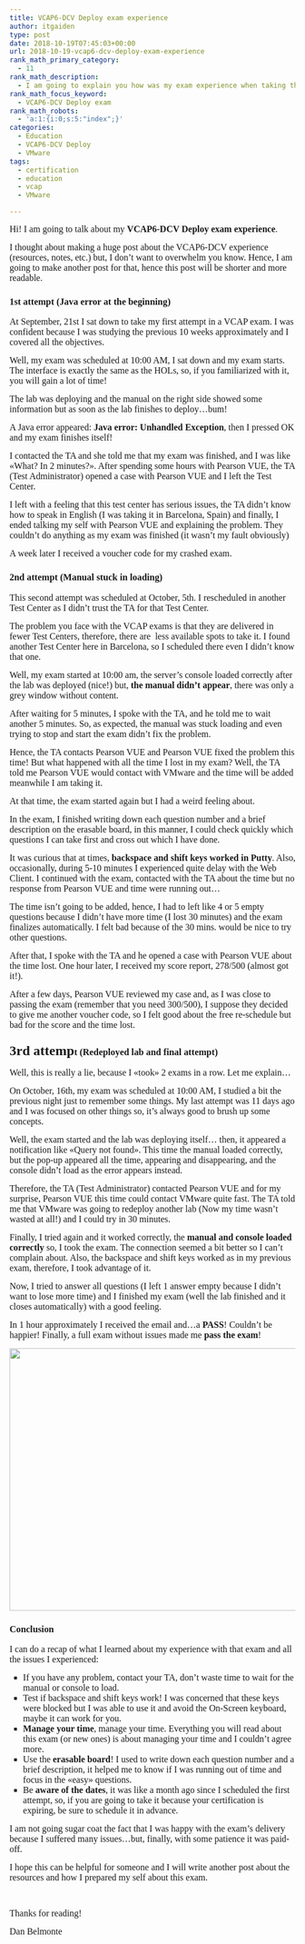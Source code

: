 ```yaml
---
title: VCAP6-DCV Deploy exam experience
author: itgaiden
type: post
date: 2018-10-19T07:45:03+00:00
url: 2018-10-19-vcap6-dcv-deploy-exam-experience
rank_math_primary_category:
  - 11
rank_math_description:
  - I am going to explain you how was my exam experience when taking the VCAP6-DCV Deploy exam certification.
rank_math_focus_keyword:
  - VCAP6-DCV Deploy exam
rank_math_robots:
  - 'a:1:{i:0;s:5:"index";}'
categories:
  - Education
  - VCAP6-DCV Deploy
  - VMware
tags:
  - certification
  - education
  - vcap
  - VMware

---
```

<span style="font-family: Didact Gothic; font-size: 16px;">Hi! I am going to talk about my <strong>VCAP6-DCV Deploy exam experience</strong>.</span>

<span style="font-family: Didact Gothic; font-size: 16px;">I thought about making a huge post about the VCAP6-DCV experience (resources, notes, etc.) but, I don&#8217;t want to overwhelm you know. Hence, I am going to make another post for that, hence this post will be shorter and more readable.</span>

### <span style="font-family: Didact Gothic;">1st attempt (Java error at the beginning)</span>

<span style="font-size: 16px; font-family: Didact Gothic;">At September, 21st I sat down to take my first attempt in a VCAP exam. I was confident because I was studying the previous 10 weeks approximately and I covered all the objectives.</span>

<span style="font-size: 16px; font-family: Didact Gothic;">Well, my exam was scheduled at 10:00 AM, I sat down and my exam starts. The interface is exactly the same as the HOLs, so, if you familiarized with it, you will gain a lot of time!</span>

<span style="font-size: 16px; font-family: Didact Gothic;">The lab was deploying and the manual on the right side showed some information but as soon as the lab finishes to deploy&#8230;bum!</span>

<span style="font-size: 16px; font-family: Didact Gothic;">A Java error appeared:<strong> Java error: Unhandled Exception</strong>, then I pressed OK and my exam finishes itself!</span>

<span style="font-size: 16px; font-family: Didact Gothic;">I contacted the TA and she told me that my exam was finished, and I was like «What? In 2 minutes?». After spending some hours with Pearson VUE, the TA (Test Administrator) opened a case with Pearson VUE and I left the Test Center.</span>

<span style="font-size: 16px; font-family: Didact Gothic;">I left with a feeling that this test center has serious issues, the TA didn&#8217;t know how to speak in English (I was taking it in Barcelona, Spain) and finally, I ended talking my self with Pearson VUE and explaining the problem. They couldn&#8217;t do anything as my exam was finished (it wasn&#8217;t my fault obviously)</span>

<span style="font-size: 16px; font-family: Didact Gothic;">A week later I received a voucher code for my crashed exam.</span>

### <span style="font-family: Didact Gothic;">2nd attempt (Manual stuck in loading)</span>

<span style="font-size: 16px; font-family: Didact Gothic;">This second attempt was scheduled at October, 5th. I rescheduled in another Test Center as I didn&#8217;t trust the TA for that Test Center.</span>

<span style="font-family: Didact Gothic; font-size: 16px;">The problem you face with the VCAP exams is that they are delivered in fewer Test Centers, therefore, there are  less available spots to take it. I found another Test Center here in Barcelona, so I scheduled there even I didn&#8217;t know that one.</span>

<span style="font-size: 16px; font-family: Didact Gothic;">Well, my exam started at 10:00 am, the server&#8217;s console loaded correctly after the lab was deployed (nice!) but, <strong>the manual didn&#8217;t appear</strong>, there was only a grey window without content.</span>

<span style="font-size: 16px; font-family: Didact Gothic;">After waiting for 5 minutes, I spoke with the TA, and he told me to wait another 5 minutes. So, as expected, the manual was stuck loading and even trying to stop and start the exam didn&#8217;t fix the problem.</span>

<span style="font-size: 16px; font-family: Didact Gothic;">Hence, the TA contacts Pearson VUE and Pearson VUE fixed the problem this time! But what happened with all the time I lost in my exam? Well, the TA told me Pearson VUE would contact with VMware and the time will be added meanwhile I am taking it.</span>

<span style="font-size: 16px; font-family: Didact Gothic;">At that time, the exam started again but I had a weird feeling about.</span>

<span style="font-size: 16px; font-family: Didact Gothic;">In the exam, I finished writing down each question number and a brief description on the erasable board, in this manner, I could check quickly which questions I can take first and cross out which I have done.</span>

<span style="font-size: 16px; font-family: Didact Gothic;">It was curious that at times, <strong>backspace and shift keys worked in Putty</strong>. Also, occasionally, during 5-10 minutes I experienced quite delay with the Web Client. I continued with the exam, contacted with the TA about the time but no response from Pearson VUE and time were running out&#8230;</span>

<span style="font-family: Didact Gothic; font-size: 16px;">The time isn&#8217;t going to be added, hence, I had to left like 4 or 5 empty questions because I didn&#8217;t have more time (I lost 30 minutes) and the exam finalizes automatically. I felt bad because of the 30 mins. would be nice to try other questions.<br /> </span>

<span style="font-size: 16px; font-family: Didact Gothic;">After that, I spoke with the TA and he opened a case with Pearson VUE about the time lost. One hour later, I received my score report, 278/500 (almost got it!).</span>

<span style="font-size: 16px; font-family: Didact Gothic;">After a few days, Pearson VUE reviewed my case and, as I was close to passing the exam (remember that you need 300/500), I suppose they decided to give me another voucher code, so I felt good about the free re-schedule but bad for the score and the time lost.</span>

### <span style="font-family: Didact Gothic;"><span style="font-size: 24px;">3rd attemp</span>t (Redeployed lab and final attempt)</span>

<span style="font-size: 16px; font-family: Didact Gothic;">Well, this is really a lie, because I «took» 2 exams in a row. Let me explain&#8230;</span>

<span style="font-size: 16px; font-family: Didact Gothic;">On October, 16th, my exam was scheduled at 10:00 AM, I studied a bit the previous night just to remember some things. My last attempt was 11 days ago and I was focused on other things so, it&#8217;s always good to brush up some concepts.</span>

<span style="font-size: 16px; font-family: Didact Gothic;">Well, the exam started and the lab was deploying itself&#8230; then, it appeared a notification like «Query not found». This time the manual loaded correctly, but the pop-up appeared all the time, appearing and disappearing, and the console didn&#8217;t load as the error appears instead.</span>

<span style="font-size: 16px; font-family: Didact Gothic;">Therefore, the TA (Test Administrator) contacted Pearson VUE and for my surprise, Pearson VUE this time could contact VMware quite fast. The TA told me that VMware was going to redeploy another lab (Now my time wasn&#8217;t wasted at all!) and I could try in 30 minutes.</span>

<span style="font-size: 16px; font-family: Didact Gothic;">Finally, I tried again and it worked correctly, the <strong>manual and console loaded correctly</strong> so, I took the exam. The connection seemed a bit better so I can&#8217;t complain about. Also, the backspace and shift keys worked as in my previous exam, therefore, I took advantage of it.</span>

<span style="font-size: 16px; font-family: Didact Gothic;">Now, I tried to answer all questions (I left 1 answer empty because I didn&#8217;t want to lose more time) and I finished my exam (well the lab finished and it closes automatically) with a good feeling.</span>

<span style="font-size: 16px; font-family: Didact Gothic;">In 1 hour approximately I received the email and&#8230;a <strong>PASS</strong>! Couldn&#8217;t be happier! Finally, a full exam without issues made me <strong>pass the exam</strong>!</span>

<img loading="lazy" class="alignnone wp-image-393 size-large" src="/wp-content/uploads/2018/10/vcap6-dcv-1024x721.png" alt="" width="656" height="462" srcset="/wp-content/uploads/2018/10/vcap6-dcv-1024x721.png 1024w, /wp-content/uploads/2018/10/vcap6-dcv-300x211.png 300w, /wp-content/uploads/2018/10/vcap6-dcv-768x541.png 768w, /wp-content/uploads/2018/10/vcap6-dcv.png 1234w" sizes="(max-width: 656px) 100vw, 656px" /> 

### <span style="font-family: Didact Gothic;">Conclusion</span>

<span style="font-size: 16px; font-family: Didact Gothic;">I can do a recap of what I learned about my experience with that exam and all the issues I experienced:</span>

<ul style="list-style-type: square;">
  <li>
    <span style="font-size: 16px; font-family: Didact Gothic;">If you have any problem, contact your TA, don&#8217;t waste time to wait for the manual or console to load.</span>
  </li>
  <li>
    <span style="font-family: Didact Gothic; font-size: 16px;">Test if backspace and shift keys work! I was concerned that these keys were blocked but I was able to use it and avoid the On-Screen keyboard, maybe it can work for you.</span>
  </li>
  <li>
    <span style="font-family: Didact Gothic; font-size: 16px;"><strong>Manage your time</strong>, manage your time. Everything you will read about this exam (or new ones) is about managing your time and I couldn&#8217;t agree more. </span>
  </li>
  <li>
    <span style="font-size: 16px; font-family: Didact Gothic;">Use the <strong>erasable board</strong>! I used to write down each question number and a brief description, it helped me to know if I was running out of time and focus in the «easy» questions.</span>
  </li>
  <li>
    <span style="font-size: 16px; font-family: Didact Gothic;">Be <strong>aware of the dates</strong>, it was like a month ago since I scheduled the first attempt, so, if you are going to take it because your certification is expiring, be sure to schedule it in advance.</span>
  </li>
</ul>

<span style="font-family: Didact Gothic; font-size: 16px;">I am not going sugar coat the fact that I was happy with the exam&#8217;s delivery because I suffered many issues&#8230;but, finally, with some patience it was paid-off.</span>

<span style="font-family: Didact Gothic; font-size: 16px;">I hope this can be helpful for someone and I will write another post about the resources and how I prepared my self about this exam.</span>

&nbsp;

<span style="font-family: Didact Gothic; font-size: 16px;">Thanks for reading!</span>

<span style="font-family: Didact Gothic; font-size: 16px;">Dan Belmonte</span>
